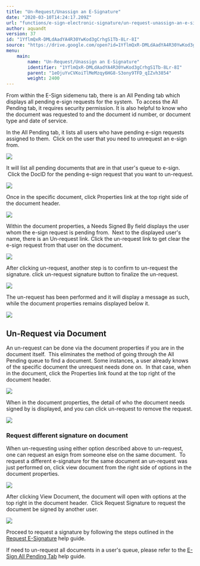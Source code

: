 ```yaml
---
title: "Un-Request/Unassign an E-Signature"
date: "2020-03-10T14:24:17.209Z"
url: "functions/e-sign-electronic-signature/un-request-unassign-an-e-signature.html"
author: aquandt
version: 37
id: "1YflmQxR-DMLdAadYA4R30YwKod3gCrhgS1Tb-8Lr-8I"
source: "https://drive.google.com/open?id=1YflmQxR-DMLdAadYA4R30YwKod3gCrhgS1Tb-8Lr-8I"
menu:
    main:
        name: "Un-Request/Unassign an E-Signature"
        identifier: "1YflmQxR-DMLdAadYA4R30YwKod3gCrhgS1Tb-8Lr-8I"
        parent: "1eOjuYvCVKoiTlMeMzqy6HG8-S3ony9TFD_qIZvh3854"
        weight: 2400
---
```

From within the E-Sign sidemenu tab, there is an All Pending tab which displays all pending e-sign requests for the system.  To access the All Pending tab, it requires security permission. It is also helpful to know who the document was requested to and the document id number, or document type and date of service.

In the All Pending tab, it lists all users who have pending e-sign requests assigned to them.  Click on the user that you need to unrequest an e-sign from.



![](un-request-unassign-an-e-signature.images/image5.png)



It will list all pending documents that are in that user's queue to e-sign.  Click the DocID for the pending e-sign request that you want to un-request.



![](un-request-unassign-an-e-signature.images/image10.png)



Once in the specific document, click Properties link at the top right side of the document header.



![](un-request-unassign-an-e-signature.images/image3.png)



Within the document properties, a Needs Signed By field displays the user whom the e-sign request is pending from.  Next to the displayed user's name, there is an Un-request link. Click the un-request link to get clear the e-sign request from that user on the document.



![](un-request-unassign-an-e-signature.images/image4.png)



After clicking un-request, another step is to confirm to un-request the signature. click un-request signature button to finalize the un-request.



![](un-request-unassign-an-e-signature.images/image7.png)



The un-request has been performed and it will display a message as such, while the document properties remains displayed below it.



![](un-request-unassign-an-e-signature.images/image2.png)





## Un-Request via Document

An un-request can be done via the document properties if you are in the document itself.  This eliminates the method of going through the All Pending queue to find a document. Some instances, a user already knows of the specific document the unrequest needs done on.  In that case, when in the document, click the Properties link found at the top right of the document header.



![](un-request-unassign-an-e-signature.images/image1.png)



When in the document properties, the detail of who the document needs signed by is displayed, and you can click un-request to remove the request.



![](un-request-unassign-an-e-signature.images/image8.png)

### Request different signature on document

When un-requesting using either option described above to un-request, one can request an esign from someone else on the same document.  To request a different e-signature for the same document an un-request was just performed on, click view document from the right side of options in the document properties.



![](un-request-unassign-an-e-signature.images/image6.png)



After clicking View Document, the document will open with options at the top right in the document header.  Click Request Signature to request the document be signed by another user.



![](un-request-unassign-an-e-signature.images/image9.png)



Proceed to request a signature by following the steps outlined in the [Request E-Signature](request-e-signature.html) help guide.

If need to un-request all documents in a user's queue, please refer to the [E-Sign All Pending Tab](e-sign-all-pending-tab.html) help guide.



